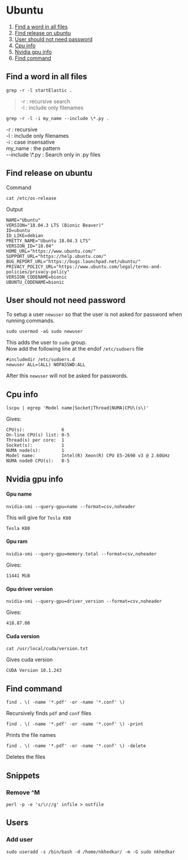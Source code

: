 # Ubuntu

1. [Find a word in all files](#find-a-word-in-all-files)
1. [Find release on ubuntu](#find-release-on-ubuntu)
1. [User should not need password](#user-should-not-need-password)
1. [Cpu info](#cpu-info)
1. [Nvidia gpu info](#nvidia-gpu-info)
1. [Find command](#find-command)

## Find a word in all files
```
grep -r -l startElastic .
```
>-r : recursive search  
>-l : include only filenames 

```
grep -r -l -i my_name --include \*.py .
```
-r : recursive  
-l : include only filenames  
-i : case insensative  
my_name : the pattern  
--include \\*.py : Search only in .py files   

## Find release on ubuntu
Command  
```
cat /etc/os-release
```
Output  
```
NAME="Ubuntu"
VERSION="18.04.3 LTS (Bionic Beaver)"
ID=ubuntu
ID_LIKE=debian
PRETTY_NAME="Ubuntu 18.04.3 LTS"
VERSION_ID="18.04"
HOME_URL="https://www.ubuntu.com/"
SUPPORT_URL="https://help.ubuntu.com/"
BUG_REPORT_URL="https://bugs.launchpad.net/ubuntu/"
PRIVACY_POLICY_URL="https://www.ubuntu.com/legal/terms-and-policies/privacy-policy"
VERSION_CODENAME=bionic
UBUNTU_CODENAME=bionic
```

## User should not need password
To setup a user `newuser` so that the user is not asked for password when running commands.
```
sudo usermod -aG sudo newuser
```
This adds the user to `sudo` group.  
Now add the following line at the endof `/etc/sudoers` file
```
#includedir /etc/sudoers.d
newuser ALL=(ALL) NOPASSWD:ALL

```
After this `newuser` will not be asked for passwords.

## Cpu info
```
lscpu | egrep 'Model name|Socket|Thread|NUMA|CPU\(s\)'
```
Gives:
```
CPU(s):              6
On-line CPU(s) list: 0-5
Thread(s) per core:  1
Socket(s):           1
NUMA node(s):        1
Model name:          Intel(R) Xeon(R) CPU E5-2690 v3 @ 2.60GHz
NUMA node0 CPU(s):   0-5
```
## Nvidia gpu info

#### Gpu name
```
nvidia-smi --query-gpu=name --format=csv,noheader
```
This will give for `Tesla K80`
```
Tesla K80
```
#### Gpu ram
```
nvidia-smi --query-gpu=memory.total --format=csv,noheader
```
Gives:
```
11441 MiB
```
#### Gpu driver version
```
nvidia-smi --query-gpu=driver_version --format=csv,noheader
```
Gives:
```
418.87.00
```
#### Cuda version
```
cat /usr/local/cuda/version.txt
```
Gives cuda version
```
CUDA Version 10.1.243
```

## Find command
```
find . \( -name '*.pdf' -or -name '*.conf' \)
```
Recursively finds `pdf` and `conf` files
```
find . \( -name '*.pdf' -or -name '*.conf' \) -print
```
Prints the file names
```
find . \( -name '*.pdf' -or -name '*.conf' \) -delete
```
Deletes the files

## Snippets
### Remove ^M
```
perl -p -e 's/\r//g' infile > outfile
```

## Users
### Add user
```
sudo useradd -s /bin/bash -d /home/nkhedkar/ -m -G sudo nkhedkar
```
